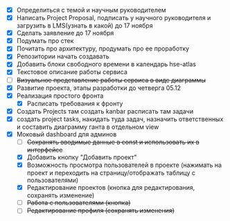 - [x] Определиться с темой и научным руководителем
- [x] Написать Project Proposal, подписать у научного руководителя и загрузить в LMS(узнать в какой) до 17 ноября
- [x] Сделать заявление до 17 ноября
- [x] Подумать про стек
- [x] Почитать про архитектуру, продумать про ее проработку
- [x] Репозитории начать создавать
- [x] Добавить блоки свободного времени в календарь hse-atlas
- [x] Текстовое описание работы сервиса
- [ ] ~~Визуальное представление работы сервиса в виде диаграммы~~
- [x] Развитие проекта, этапы разработки до четверга 05.12
- [x] Реализация простого фронта 
	- [x] Расписать требования к фронту
- [x] Создать Projects там создать kanbar расписать там задачи
- [x] создать project tasks, накидать туда задач, назначить ответственных и составить диаграмму ганта в отдельном view
- [x] Моковый dashboard для админов
	- [ ] ~~Сохранять вводимые данные в const и использовать их в интерфейсе~~
	- [x] Добавить кнопку "Добавить проект"
	- [x] Возможность просмотра пользователей в проекте (нажимать на проект и переходить на страницу/отображать таблицу с пользователями)
	- [x] Редактирование проектов (кнопка для редактирования, сохранять изменение)
	- [ ] ~~Работа с пользователями (кнопка)~~
	- [ ] ~~Редактирование профиля (сохранять изменения)~~